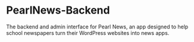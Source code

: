 # PearlNews-Backend
The backend and admin interface for Pearl News, an app designed to help school newspapers turn their WordPress websites into news apps.
